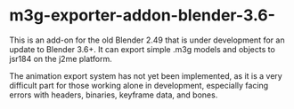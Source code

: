 # m3g-exporter-addon-blender-3.6-
This is an add-on for the old Blender 2.49 that is under development for an update to Blender 3.6+. It can export simple .m3g models and objects to jsr184 on the j2me platform.


The animation export system has not yet been implemented, as it is a very difficult part for those working alone in development, especially facing errors with headers, binaries, keyframe data, and bones.
